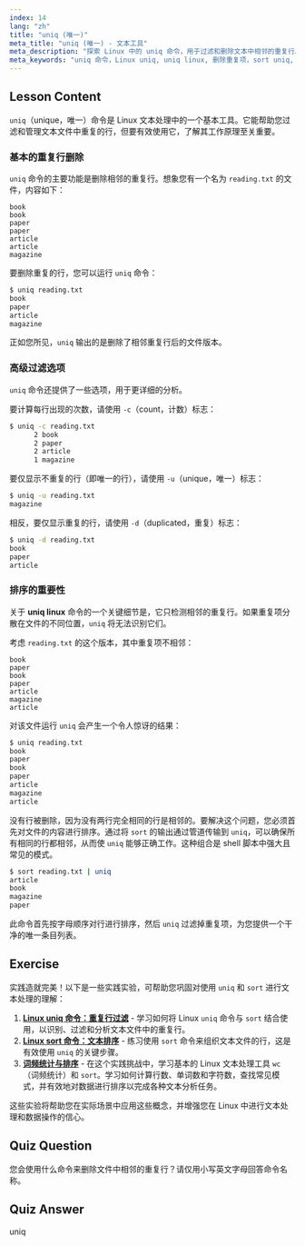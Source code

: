 ```yaml
---
index: 14
lang: "zh"
title: "uniq (唯一)"
meta_title: "uniq (唯一) - 文本工具"
meta_description: "探索 Linux 中的 uniq 命令，用于过滤和删除文本中相邻的重复行。了解如何使用 uniq linux 工具及其选项，如 -c、-u、-d，并将其与 sort 结合以进行强大的文本处理。"
meta_keywords: "uniq 命令，Linux uniq, uniq linux, 删除重复项，sort uniq, 文本处理，数据清洗，Linux 教程"
---
```


## Lesson Content

`uniq`（unique，唯一）命令是 Linux 文本处理中的一个基本工具。它能帮助您过滤和管理文本文件中重复的行，但要有效使用它，了解其工作原理至关重要。

### 基本的重复行删除

`uniq` 命令的主要功能是删除相邻的重复行。想象您有一个名为 `reading.txt` 的文件，内容如下：

```plaintext
book
book
paper
paper
article
article
magazine
```

要删除重复的行，您可以运行 `uniq` 命令：

```bash
$ uniq reading.txt
book
paper
article
magazine
```

正如您所见，`uniq` 输出的是删除了相邻重复行后的文件版本。

### 高级过滤选项

`uniq` 命令还提供了一些选项，用于更详细的分析。

要计算每行出现的次数，请使用 `-c`（count，计数）标志：

```bash
$ uniq -c reading.txt
      2 book
      2 paper
      2 article
      1 magazine
```

要仅显示不重复的行（即唯一的行），请使用 `-u`（unique，唯一）标志：

```bash
$ uniq -u reading.txt
magazine
```

相反，要仅显示重复的行，请使用 `-d`（duplicated，重复）标志：

```bash
$ uniq -d reading.txt
book
paper
article
```

### 排序的重要性

关于 **uniq linux** 命令的一个关键细节是，它只检测相邻的重复行。如果重复项分散在文件的不同位置，`uniq` 将无法识别它们。

考虑 `reading.txt` 的这个版本，其中重复项不相邻：

```plaintext
book
paper
book
paper
article
magazine
article
```

对该文件运行 `uniq` 会产生一个令人惊讶的结果：

```bash
$ uniq reading.txt
book
paper
book
paper
article
magazine
article
```

没有行被删除，因为没有两行完全相同的行是相邻的。要解决这个问题，您必须首先对文件的内容进行排序。通过将 `sort` 的输出通过管道传输到 `uniq`，可以确保所有相同的行都相邻，从而使 `uniq` 能够正确工作。这种组合是 shell 脚本中强大且常见的模式。

```bash
$ sort reading.txt | uniq
article
book
magazine
paper
```

此命令首先按字母顺序对行进行排序，然后 `uniq` 过滤掉重复项，为您提供一个干净的唯一条目列表。

## Exercise

实践造就完美！以下是一些实践实验，可帮助您巩固对使用 `uniq` 和 `sort` 进行文本处理的理解：

1. **[Linux uniq 命令：重复行过滤](https://labex.io/zh/labs/linux-linux-uniq-command-duplicate-filtering-219199)** - 学习如何将 Linux `uniq` 命令与 `sort` 结合使用，以识别、过滤和分析文本文件中的重复行。
2. **[Linux sort 命令：文本排序](https://labex.io/zh/labs/linux-linux-sort-command-text-sorting-219196)** - 练习使用 `sort` 命令来组织文本文件的行，这是有效使用 `uniq` 的关键步骤。
3. **[词频统计与排序](https://labex.io/zh/labs/linux-word-count-and-sorting-388125)** - 在这个实践挑战中，学习基本的 Linux 文本处理工具 `wc`（词频统计）和 `sort`。学习如何计算行数、单词数和字符数，查找常见模式，并有效地对数据进行排序以完成各种文本分析任务。

这些实验将帮助您在实际场景中应用这些概念，并增强您在 Linux 中进行文本处理和数据操作的信心。

## Quiz Question

您会使用什么命令来删除文件中相邻的重复行？请仅用小写英文字母回答命令名称。

## Quiz Answer

uniq
